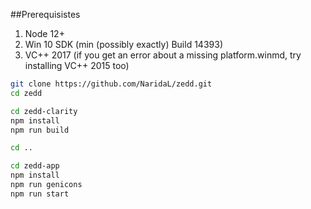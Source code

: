 ##Prerequisistes

1. Node 12+
2. Win 10 SDK (min (possibly exactly) Build 14393)
3. VC++ 2017 (if you get an error about a missing platform.winmd, try installing VC++ 2015 too)

```sh
git clone https://github.com/NaridaL/zedd.git
cd zedd

cd zedd-clarity
npm install
npm run build

cd ..

cd zedd-app
npm install
npm run genicons
npm run start
```
